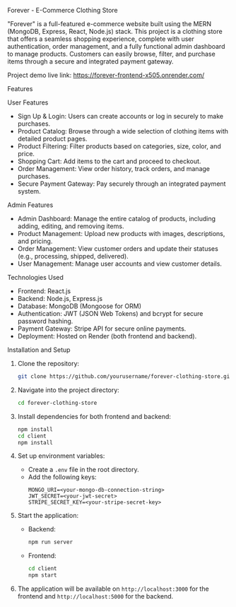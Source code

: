 Forever - E-Commerce Clothing Store

"Forever" is a full-featured e-commerce website built using the MERN (MongoDB, Express, React, Node.js) stack. This project is a clothing store that offers a seamless shopping experience, complete with user authentication, order management, and a fully functional admin dashboard to manage products. Customers can easily browse, filter, and purchase items through a secure and integrated payment gateway.

Project demo live link: https://forever-frontend-x505.onrender.com/

Features

User Features
- Sign Up & Login: Users can create accounts or log in securely to make purchases.
- Product Catalog: Browse through a wide selection of clothing items with detailed product pages.
- Product Filtering: Filter products based on categories, size, color, and price.
- Shopping Cart: Add items to the cart and proceed to checkout.
- Order Management: View order history, track orders, and manage purchases.
- Secure Payment Gateway: Pay securely through an integrated payment system.

Admin Features
- Admin Dashboard: Manage the entire catalog of products, including adding, editing, and removing items.
- Product Management: Upload new products with images, descriptions, and pricing.
- Order Management: View customer orders and update their statuses (e.g., processing, shipped, delivered).
- User Management: Manage user accounts and view customer details.

Technologies Used
- Frontend: React.js
- Backend: Node.js, Express.js
- Database: MongoDB (Mongoose for ORM)
- Authentication: JWT (JSON Web Tokens) and bcrypt for secure password hashing.
- Payment Gateway: Stripe API for secure online payments.
- Deployment: Hosted on Render (both frontend and backend).

Installation and Setup

1. Clone the repository:
   ```bash
   git clone https://github.com/yourusername/forever-clothing-store.git
   ```

2. Navigate into the project directory:
   ```bash
   cd forever-clothing-store
   ```

3. Install dependencies for both frontend and backend:
   ```bash
   npm install
   cd client
   npm install
   ```

4. Set up environment variables:
   - Create a `.env` file in the root directory.
   - Add the following keys:
     ```
     MONGO_URI=<your-mongo-db-connection-string>
     JWT_SECRET=<your-jwt-secret>
     STRIPE_SECRET_KEY=<your-stripe-secret-key>
     ```

5. Start the application:
   - Backend:
     ```bash
     npm run server
     ```
   - Frontend:
     ```bash
     cd client
     npm start
     ```

6. The application will be available on `http://localhost:3000` for the frontend and `http://localhost:5000` for the backend.
